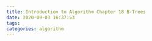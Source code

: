 ```yaml
---
title: Introduction to Algorithm Chapter 18 B-Trees
date: 2020-09-03 16:37:53
tags:
categories: algorithm
---
```

